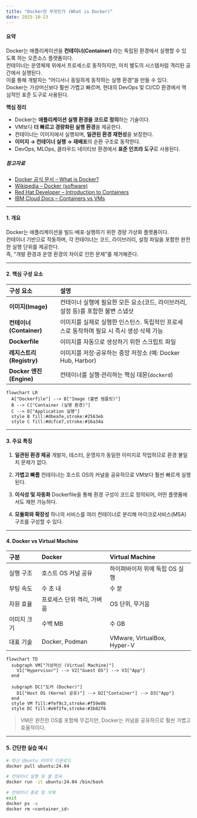 ```yaml
---
title: "Docker란 무엇인가 (What is Docker)"
date: 2025-10-23
---
```


#### 요약  
Docker는 애플리케이션을 **컨테이너(Container)** 라는 독립된 환경에서 실행할 수 있도록 하는 오픈소스 플랫폼이다.  
컨테이너는 운영체제 위에서 프로세스로 동작하지만, 마치 별도의 시스템처럼 격리된 공간에서 실행된다.  
이를 통해 개발자는 “어디서나 동일하게 동작하는 실행 환경”을 만들 수 있다.  
Docker는 가상머신보다 훨씬 가볍고 빠르며, 현대의 DevOps 및 CI/CD 환경에서 핵심적인 표준 도구로 사용된다.  

**핵심 정리**
- Docker는 **애플리케이션 실행 환경을 코드로 정의**하는 기술이다.  
- VM보다 **더 빠르고 경량화된 실행 환경**을 제공한다.  
- 컨테이너는 이미지에서 실행되며, **일관된 환경 재현성**을 보장한다.  
- **이미지 → 컨테이너 실행 → 재배포**의 순환 구조로 동작한다.  
- DevOps, MLOps, 클라우드 네이티브 환경에서 **표준 인프라 도구**로 사용된다.  

##### 참고자료
- [Docker 공식 문서 – What is Docker?](https://docs.docker.com/get-started/overview/)
- [Wikipedia – Docker (software)](https://en.wikipedia.org/wiki/Docker_(software))
- [Red Hat Developer – Introduction to Containers](https://developers.redhat.com/articles/introduction-containers)
- [IBM Cloud Docs – Containers vs VMs](https://www.ibm.com/cloud/blog/containers-vs-vms)

---

#### 1. 개요
Docker는 애플리케이션을 빌드·배포·실행하기 위한 경량 가상화 플랫폼이다.  
컨테이너 기반으로 작동하며, 각 컨테이너는 코드, 라이브러리, 설정 파일을 포함한 완전한 실행 단위를 제공한다.  
즉, “개발 환경과 운영 환경의 차이로 인한 문제”를 제거해준다.

---

#### 2. 핵심 구성 요소

| 구성 요소 | 설명 |
|:--|:--|
| **이미지(Image)** | 컨테이너 실행에 필요한 모든 요소(코드, 라이브러리, 설정 등)를 포함한 불변 스냅샷 |
| **컨테이너(Container)** | 이미지를 실제로 실행한 인스턴스. 독립적인 프로세스로 동작하며 필요 시 즉시 생성·삭제 가능 |
| **Dockerfile** | 이미지를 자동으로 생성하기 위한 스크립트 파일 |
| **레지스트리(Registry)** | 이미지를 저장·공유하는 중앙 저장소 (예: Docker Hub, Harbor) |
| **Docker 엔진(Engine)** | 컨테이너를 실행·관리하는 핵심 데몬(`dockerd`) |

```mermaid
flowchart LR
  A["Dockerfile"] --> B["Image (불변 템플릿)"]
  B --> C["Container (실행 환경)"]
  C --> D["Application 실행"]
  style B fill:#dbeafe,stroke:#2563eb
  style C fill:#dcfce7,stroke:#16a34a
```

---

#### 3. 주요 특징

1. **일관된 환경 제공**
   개발자, 테스터, 운영자가 동일한 이미지로 작업하므로 환경 불일치 문제가 없다.

2. **가볍고 빠름**
   컨테이너는 호스트 OS의 커널을 공유하므로 VM보다 훨씬 빠르게 실행된다.

3. **이식성 및 자동화**
   Dockerfile을 통해 환경 구성이 코드로 정의되어, 어떤 플랫폼에서도 재현 가능하다.

4. **모듈화와 확장성**
   하나의 서비스를 여러 컨테이너로 분리해 마이크로서비스(MSA) 구조를 구성할 수 있다.

---

#### 4. Docker vs Virtual Machine

| 구분     | Docker          | Virtual Machine             |
| :----- | :-------------- | :-------------------------- |
| 실행 구조  | 호스트 OS 커널 공유    | 하이퍼바이저 위에 독립 OS 실행          |
| 부팅 속도  | 수 초 내           | 수 분                         |
| 자원 효율  | 프로세스 단위 격리, 가벼움 | OS 단위, 무거움                  |
| 이미지 크기 | 수백 MB           | 수 GB                        |
| 대표 기술  | Docker, Podman  | VMware, VirtualBox, Hyper-V |

```mermaid
flowchart TD
  subgraph VM["가상머신 (Virtual Machine)"]
    V1["Hypervisor"] --> V2["Guest OS"] --> V3["App"]
  end

  subgraph DC["도커 (Docker)"]
    D1["Host OS (Kernel 공유)"] --> D2["Container"] --> D3["App"]
  end
  style VM fill:#fef9c3,stroke:#f59e0b
  style DC fill:#e0f2fe,stroke:#3b82f6
```

> VM은 완전한 OS를 포함해 무겁지만, Docker는 커널을 공유하므로 훨씬 가볍고 효율적이다.

---

#### 5. 간단한 실습 예시

```bash
# 최신 Ubuntu 이미지 다운로드
docker pull ubuntu:24.04

# 컨테이너 실행 및 쉘 접속
docker run -it ubuntu:24.04 /bin/bash

# 컨테이너 종료 및 삭제
exit
docker ps -a
docker rm <container_id>
```

